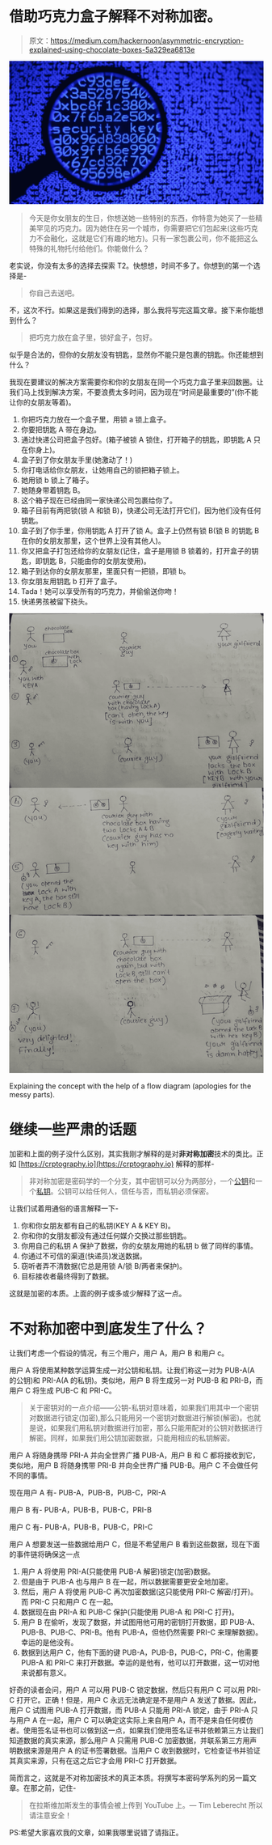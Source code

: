 # 借助巧克力盒子解释不对称加密。

> 原文：<https://medium.com/hackernoon/asymmetric-encryption-explained-using-chocolate-boxes-5a329ea6813e>

![](img/59d25c4eb39c7d2d5f28641c560436f9.png)

> 今天是你女朋友的生日，你想送她一些特别的东西，你特意为她买了一些精美罕见的巧克力。因为她住在另一个城市，你需要把它们包起来(这些巧克力不会融化，这就是它们有趣的地方)。只有一家包裹公司，你不能把这么特殊的礼物托付给他们。你能做什么？

老实说，你没有太多的选择去探索 T2。快想想，时间不多了。你想到的第一个选择是-

> 你自己去送吧。

不，这次不行。如果这是我们得到的选择，那么我将写完这篇文章。接下来你能想到什么？

> 把巧克力放在盒子里，锁好盒子，包好。

似乎是合法的，但你的女朋友没有钥匙，显然你不能只是包裹的钥匙。你还能想到什么？

我现在要建议的解决方案需要你和你的女朋友在同一个巧克力盒子里来回数圈。让我们马上找到解决方案，不要浪费太多时间，因为现在“时间是最重要的”(你不能让你的女朋友等着)。

1.  你把巧克力放在一个盒子里，用锁 a 锁上盒子。
2.  你要把钥匙 A 带在身边。
3.  通过快递公司把盒子包好。(箱子被锁 A 锁住，打开箱子的钥匙，即钥匙 A 只在你身上)。
4.  盒子到了你女朋友手里(她激动了！)
5.  你打电话给你女朋友，让她用自己的锁把箱子锁上。
6.  她用锁 b 锁上了箱子。
7.  她随身带着钥匙 B。
8.  这个箱子现在已经由同一家快递公司包裹给你了。
9.  箱子目前有两把锁(锁 A 和锁 B)，快递公司无法打开它们，因为他们没有任何钥匙。
10.  盒子到了你手里，你用钥匙 A 打开了锁 A。盒子上仍然有锁 B(锁 B 的钥匙 B 在你的女朋友那里，这个世界上没有其他人)。
11.  你又把盒子打包还给你的女朋友(记住，盒子是用锁 B 锁着的，打开盒子的钥匙，即钥匙 B，只能由你的女朋友使用)。
12.  箱子到达你的女朋友那里，里面只有一把锁，即锁 b。
13.  你女朋友用钥匙 b 打开了盒子。
14.  Tada！她可以享受所有的巧克力，并偷偷送你吻！
15.  快递男孩被留下挠头。

![](img/106dce74189d54c1d1e23df5ec982b04.png)

Explaining the concept with the help of a flow diagram (apologies for the messy parts).

# **继续一些严肃的话题**

加密和上面的例子没什么区别，其实我刚才解释的是对**非对称加密**技术的类比。正如 [https://crptography.io](https://crptography.io) 解释的那样-

> 非对称加密是密码学的一个分支，其中密钥可以分为两部分，一个[公钥](https://cryptography.io/en/latest/glossary/#term-public-key)和一个[私钥](https://cryptography.io/en/latest/glossary/#term-private-key)。公钥可以给任何人，信任与否，而私钥必须保密。

让我们试着用通俗的语言解释一下-

1.  你和你女朋友都有自己的私钥(KEY A & KEY B)。
2.  你和你的女朋友都没有通过任何媒介交换过那些钥匙。
3.  你用自己的私钥 A 保护了数据，你的女朋友用她的私钥 b 做了同样的事情。
4.  你通过不可信的渠道(快递员)发送数据。
5.  窃听者弄不清数据(它总是用锁 A/锁 B/两者来保护)。
6.  目标接收者最终得到了数据。

这就是加密的本质。上面的例子或多或少解释了这一点。

# **不对称加密中到底发生了什么？**

让我们考虑一个假设的情况，有三个用户，用户 A，用户 B 和用户 c。

用户 A 将使用某种数学运算生成一对公钥和私钥。让我们称这一对为 PUB-A(A 的公钥)和 PRI-A(A 的私钥)。类似地，用户 B 将生成另一对 PUB-B 和 PRI-B，而用户 C 将生成 PUB-C 和 PRI-C。

> 关于密钥对的一点介绍——公钥-私钥对意味着，如果我们用其中一个密钥对数据进行锁定(加密),那么只能用另一个密钥对数据进行解锁(解密)。也就是说，如果我们用私钥对数据进行加密，那么只能用配对的公钥对数据进行解密。同样，如果我们用公钥加密数据，只能用相应的私钥解密。

用户 A 将随身携带 PRI-A 并向全世界广播 PUB-A，用户 B 和 C 都将接收到它，类似地，用户 B 将随身携带 PRI-B 并向全世界广播 PUB-B。用户 C 不会做任何不同的事情。

现在用户 A 有- PUB-A，PUB-B，PUB-C，PRI-A

用户 B 有- PUB-A，PUB-B，PUB-C，PRI-B

用户 C 有- PUB-A，PUB-B，PUB-C，PRI-C

用户 A 想要发送一些数据给用户 C，但是不希望用户 B 看到这些数据，现在下面的事件链将确保这一点

1.  用户 A 将使用 PRI-A(只能使用 PUB-A 解密)锁定(加密)数据。
2.  但是由于 PUB-A 也与用户 B 在一起，所以数据需要更安全地加密。
3.  然后，用户 A 将使用 PUB-C 再次加密数据(这只能使用 PRI-C 解密/打开)。而 PRI-C 只和用户 C 在一起。
4.  数据现在由 PRI-A 和 PUB-C 保护(只能使用 PUB-A 和 PRI-C 打开)。
5.  用户 B 在偷听，发现了数据，并试图用他可用的密钥打开数据，即 PUB-A、PUB-B、PUB-C、PRI-B。他有 PUB-A，但他仍然需要 PRI-C 来理解数据)。幸运的是他没有。
6.  数据到达用户 C，他有下面的键 PUB-A，PUB-B，PUB-C，PRI-C，他需要 PUB-A 和 PRI-C 来打开数据。幸运的是他有，他可以打开数据，这一切对他来说都有意义。

好奇的读者会问，用户 A 可以用 PUB-C 锁定数据，然后只有用户 C 可以用 PRI-C 打开它。正确！但是，用户 C 永远无法确定是不是用户 A 发送了数据。因此，用户 C 试图用 PUB-A 打开数据，而 PUB-A 只能用 PRI-A 锁定，由于 PRI-A 只与用户 A 在一起，用户 C 可以确定这实际上来自用户 A，而不是来自任何模仿者。使用签名证书也可以做到这一点，如果我们使用签名证书并依赖第三方让我们知道数据的真实来源，那么用户 A 只需用 PUB-C 加密数据，并联系第三方用声明数据来源是用户 A 的证书签署数据。当用户 C 收到数据时，它检查证书并验证其真实来源，只有在这之后它才会用 PRI-C 打开数据。

简而言之，这就是不对称加密技术的真正本质。将撰写本密码学系列的另一篇文章。在那之前，记住-

> 在拉斯维加斯发生的事情会被上传到 YouTube 上。— Tim Leberecht
> 所以请注意安全！

PS:希望大家喜欢我的文章，如果我哪里说错了请指正。